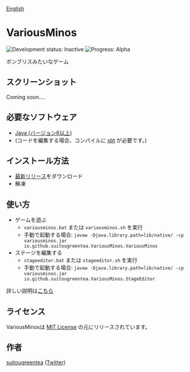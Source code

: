 [English](README.md)

# VariousMinos
![Development status: Inactive](https://img.shields.io/badge/Development%20status-Inactive-red.svg)
![Progress: Alpha](https://img.shields.io/badge/Progress-Alpha-orange.svg)

ボンブリスみたいなゲーム

## スクリーンショット
Coming soon....

## 必要なソフトウェア
* [Java (バージョン6以上)](https://java.com/download/)
* (コードを編集する場合、コンパイルに [sbt](http://www.scala-sbt.org/) が必要です。)

## インストール方法
* [最新リリース](https://github.com/suitougreentea/VariousMinos2/releases/latest)をダウンロード
* 解凍

## 使い方
* ゲームを遊ぶ
  * `variousminos.bat` または `variousminos.sh` を実行
  * 手動で起動する場合: `javaw -Djava.library.path=lib/native/ -cp variousminos.jar io.github.suitougreentea.VariousMinos.VariousMinos`
* ステージを編集する
  * `stageeditor.bat` または `stageeditor.sh` を実行
  * 手動で起動する場合: `javaw -Djava.library.path=lib/native/ -cp variousminos.jar io.github.suitougreentea.VariousMinos.StageEditor`

詳しい説明は[こちら](doc/Usage.md)

## ライセンス
VariousMinosは [MIT License](LICENSE.txt) の元にリリースされています。

## 作者
[suitougreentea](https://github.com/suitougreentea) ([Twitter](https://twitter.com/suitougreentea))
